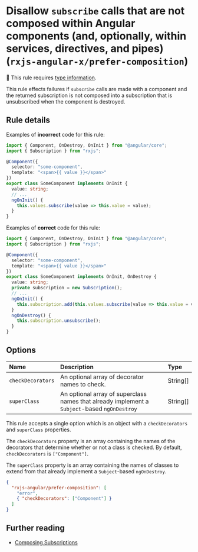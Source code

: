 # Disallow `subscribe` calls that are not composed within Angular components (and, optionally, within services, directives, and pipes) (`rxjs-angular-x/prefer-composition`)

💭 This rule requires [type information](https://typescript-eslint.io/linting/typed-linting).

<!-- end auto-generated rule header -->

This rule effects failures if `subscribe` calls are made with a component and the returned subscription is not composed into a subscription that is unsubscribed when the component is destroyed.

## Rule details

Examples of **incorrect** code for this rule:

```ts
import { Component, OnDestroy, OnInit } from "@angular/core";
import { Subscription } from "rxjs";

@Component({
  selector: "some-component",
  template: "<span>{{ value }}</span>"
})
export class SomeComponent implements OnInit {
  value: string;
  // ...
  ngOnInit() {
    this.values.subscribe(value => this.value = value);
  }
}
```

Examples of **correct** code for this rule:

```ts
import { Component, OnDestroy, OnInit } from "@angular/core";
import { Subscription } from "rxjs";

@Component({
  selector: "some-component",
  template: "<span>{{ value }}</span>"
})
export class SomeComponent implements OnInit, OnDestroy {
  value: string;
  private subscription = new Subscription();
  // ...
  ngOnInit() {
    this.subscription.add(this.values.subscribe(value => this.value = value));
  }
  ngOnDestroy() {
    this.subscription.unsubscribe();
  }
}
```

## Options

<!-- begin auto-generated rule options list -->

| Name              | Description                                                                                  | Type     |
| :---------------- | :------------------------------------------------------------------------------------------- | :------- |
| `checkDecorators` | An optional array of decorator names to check.                                               | String[] |
| `superClass`      | An optional array of superclass names that already implement a `Subject`-based `ngOnDestroy` | String[] |

<!-- end auto-generated rule options list -->

This rule accepts a single option which is an object with a `checkDecorators` and `superClass` properties.

The `checkDecorators` property is an array containing the names of the decorators that determine whether or not a class is checked. By default, `checkDecorators` is `["Component"]`.

The `superClass` property is an array containing the names of classes to extend from that already implement a `Subject`-based `ngOnDestroy`.

```json
{
  "rxjs-angular/prefer-composition": [
    "error",
    { "checkDecorators": ["Component"] }
  ]
}
```

## Further reading

- [Composing Subscriptions](https://ncjamieson.com/composing-subscriptions/)
